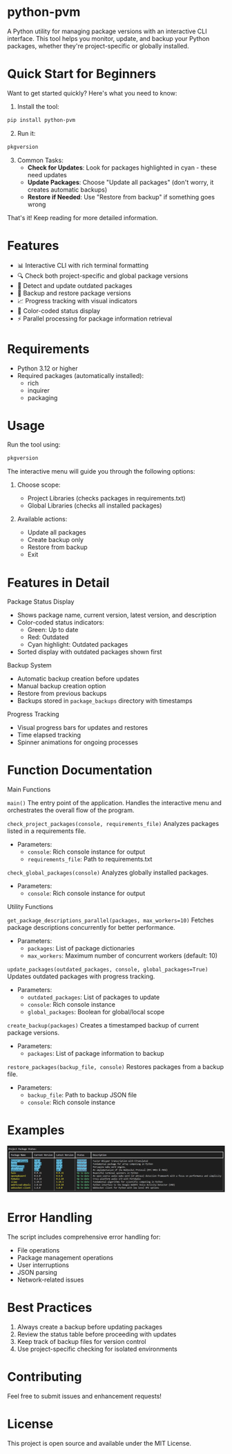 # python-pvm

A Python utility for managing package versions with an interactive CLI interface. This tool helps you monitor, update, and backup your Python packages, whether they're project-specific or globally installed.

# Quick Start for Beginners
Want to get started quickly? Here's what you need to know:

1. Install the tool:
```bash
pip install python-pvm
```

2. Run it:
```bash
pkgversion
```

3. Common Tasks:
   - **Check for Updates**: Look for packages highlighted in cyan - these need updates
   - **Update Packages**: Choose "Update all packages" (don't worry, it creates automatic backups)
   - **Restore if Needed**: Use "Restore from backup" if something goes wrong

That's it! Keep reading for more detailed information.

# Features

- 📊 Interactive CLI with rich terminal formatting
- 🔍 Check both project-specific and global package versions
- 🔄 Detect and update outdated packages
- 💾 Backup and restore package versions
- 📈 Progress tracking with visual indicators
- 🎨 Color-coded status display
- ⚡ Parallel processing for package information retrieval

# Requirements

- Python 3.12 or higher
- Required packages (automatically installed):
  - rich
  - inquirer
  - packaging

# Usage

Run the tool using:
```bash
pkgversion
```

The interactive menu will guide you through the following options:

1. Choose scope:
   - Project Libraries (checks packages in requirements.txt)
   - Global Libraries (checks all installed packages)

2. Available actions:
   - Update all packages
   - Create backup only
   - Restore from backup
   - Exit

# Features in Detail

Package Status Display
- Shows package name, current version, latest version, and description
- Color-coded status indicators:
  - Green: Up to date
  - Red: Outdated
  - Cyan highlight: Outdated packages
- Sorted display with outdated packages shown first

Backup System
- Automatic backup creation before updates
- Manual backup creation option
- Restore from previous backups
- Backups stored in `package_backups` directory with timestamps

Progress Tracking
- Visual progress bars for updates and restores
- Time elapsed tracking
- Spinner animations for ongoing processes

# Function Documentation

Main Functions

`main()` The entry point of the application. Handles the interactive menu and orchestrates the overall flow of the program.

`check_project_packages(console, requirements_file)` Analyzes packages listed in a requirements file.
- Parameters:
  - `console`: Rich console instance for output
  - `requirements_file`: Path to requirements.txt

`check_global_packages(console)` Analyzes globally installed packages.
- Parameters:
  - `console`: Rich console instance for output

Utility Functions

`get_package_descriptions_parallel(packages, max_workers=10)` Fetches package descriptions concurrently for better performance.
- Parameters:
  - `packages`: List of package dictionaries
  - `max_workers`: Maximum number of concurrent workers (default: 10)

`update_packages(outdated_packages, console, global_packages=True)` Updates outdated packages with progress tracking.
- Parameters:
  - `outdated_packages`: List of packages to update
  - `console`: Rich console instance
  - `global_packages`: Boolean for global/local scope

`create_backup(packages)` Creates a timestamped backup of current package versions.
- Parameters:
  - `packages`: List of package information to backup

`restore_packages(backup_file, console)` Restores packages from a backup file.
- Parameters:
  - `backup_file`: Path to backup JSON file
  - `console`: Rich console instance

# Examples

![Package Version Manager Screenshot](https://raw.githubusercontent.com/workingwheel/python-package-version-manager/main/screenshot.png)

# Error Handling

The script includes comprehensive error handling for:
- File operations
- Package management operations
- User interruptions
- JSON parsing
- Network-related issues

# Best Practices

1. Always create a backup before updating packages
2. Review the status table before proceeding with updates
3. Keep track of backup files for version control
4. Use project-specific checking for isolated environments

# Contributing

Feel free to submit issues and enhancement requests!

# License

This project is open source and available under the MIT License.
